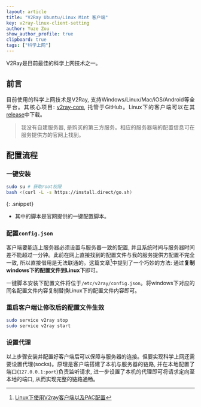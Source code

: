```yaml
---
layout: article
title: "V2Ray Ubuntu/Linux Mint 客户端"
key: v2ray-linux-client-setting
author: Yuze Zou
show_author_profile: true
clipboard: true
tags: ["科学上网"]
---
```


V2Ray是目前最佳的科学上网技术之一。

<!--more-->

<div style="margin: auto 0;" align="justify" markdown="1"> 

## 前言

目前使用的科学上网技术是V2Ray, 支持Windows/Linux/Mac/iOS/Android等全平台。其核心项目: [v2ray-core](https://github.com/v2ray/v2ray-core), 托管于GitHub。Linux下的客户端可以在其[release](https://github.com/v2ray/v2ray-core/releases)中下载。

> 我没有自建服务器, 是购买的第三方服务。相应的服务器端的配置信息可在服务提供方的官网上找到。


## 配置流程

### 一键安装

```bash
sudo su # 获取root权限
bash <(curl -L -s https://install.direct/go.sh)
```
{: .snippet}

* 其中的脚本是官网提供的一键配置脚本。

### 配置`config.json`

客户端要能连上服务器必须设置与服务器一致的配置, 并且系统时间与服务器时间差不能超过一分钟。此前在网上直接找到的配置文件与我的服务提供方配置不完全一致, 所以直接借用是无法联通的。这篇文章[^1]中提到了一个巧妙的方法: 通过**复制windows下的配置文件到Linux下**即可。

一键脚本安装下配置文件将位于`/etc/v2ray/config.json`。将windows下对应的同名配置文件内容复制替换Linux下的配置文件内容即可。


### 重启客户端让修改后的配置文件生效

```bash
sudo service v2ray stop
sudo service v2ray start
```

### 设置代理

以上步骤安装并配置好客户端后可以保障与服务器的连接。但要实现科学上网还需要设置代理(socks)。原理是客户端搭建了本机与服务器的链路, 并在本地配置了端口(`127.0.0.1:port`)负责监听请求, 进一步设置了本机的代理即可将请求定向至本地的端口, 从而实现完整的链路通畅。

</div>

[^1]: [Linux下使用V2ray客户端以及PAC配置](https://www.imcaviare.com/2018-12-18-1/)